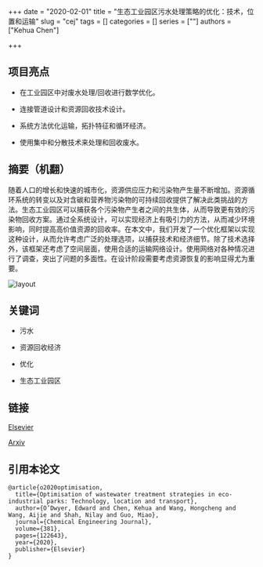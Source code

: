 +++
date = "2020-02-01"
title = "生态工业园区污水处理策略的优化：技术，位置和运输"
slug = "cej"
tags = []
categories = []
series = [""]
authors = ["Kehua Chen"]

+++

## 项目亮点

- 在工业园区中对废水处理/回收进行数学优化。

- 连接管道设计和资源回收技术设计。

- 系统方法优化运输，拓扑特征和循环经济。

- 使用集中和分散技术来处理和回收废水。



## 摘要（机翻）

随着人口的增长和快速的城市化，资源供应压力和污染物产生量不断增加。资源循环系统的转变以及对含碳和营养物污染物的可持续回收提供了解决此类挑战的方法。生态工业园区可以捕获各个污染物产生者之间的共生体，从而导致更有效的污染物回收方案。通过全系统设计，可以实现经济上有吸引力的方法，从而减少环境影响，同时提高高价值资源的回收率。在本文中，我们开发了一个优化框架以实现这种设计，从而允许考虑广泛的处理选项，以捕获技术和经济细节。除了技术选择外，该框架还考虑了空间层面，使用合适的运输网络设计。使用网络对各种情况进行了调查，突出了问题的多面性。在设计阶段需要考虑资源恢复的影响显得尤为重要。

![layout](/images/layout.jpg)

## 关键词

- 污水

- 资源回收经济

- 优化

- 生态工业园区

## 链接

[Elsevier](https://www.sciencedirect.com/science/article/pii/S1385894719320467?via%3Dihub)

[Arxiv](https://arxiv.org/abs/2005.09987)

## 引用本论文

    @article{o2020optimisation,
      title={Optimisation of wastewater treatment strategies in eco-industrial parks: Technology, location and transport},
      author={O’Dwyer, Edward and Chen, Kehua and Wang, Hongcheng and Wang, Aijie and Shah, Nilay and Guo, Miao},
      journal={Chemical Engineering Journal},
      volume={381},
      pages={122643},
      year={2020},
      publisher={Elsevier}
    }